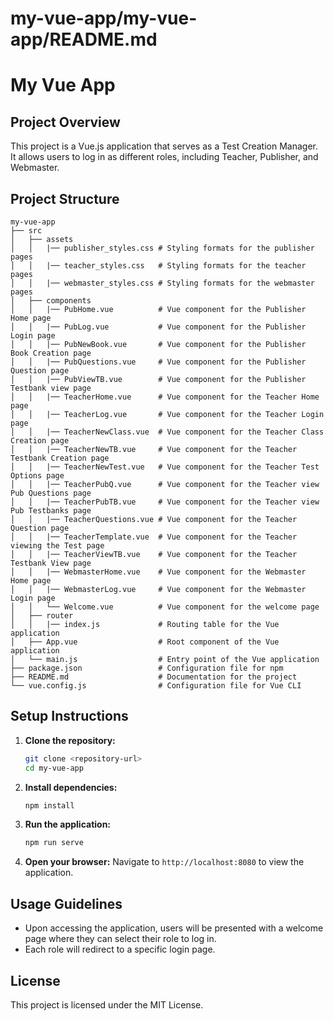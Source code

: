 # my-vue-app/my-vue-app/README.md

# My Vue App

## Project Overview

This project is a Vue.js application that serves as a Test Creation Manager. It allows users to log in as different roles, including Teacher, Publisher, and Webmaster.

## Project Structure

```
my-vue-app
├── src
│   ├── assets
│   │   |── publisher_styles.css # Styling formats for the publisher pages
│   │   |── teacher_styles.css   # Styling formats for the teacher pages
│   │   |── webmaster_styles.css # Styling formats for the webmaster pages
│   ├── components
│   │   |── PubHome.vue          # Vue component for the Publisher Home page
│   │   |── PubLog.vue           # Vue component for the Publisher Login page
│   │   |── PubNewBook.vue       # Vue component for the Publisher Book Creation page
│   │   |── PubQuestions.vue     # Vue component for the Publisher Question page
│   │   |── PubViewTB.vue        # Vue component for the Publisher Testbank view page
│   │   |── TeacherHome.vue      # Vue component for the Teacher Home page
│   │   |── TeacherLog.vue       # Vue component for the Teacher Login page
│   │   |── TeacherNewClass.vue  # Vue component for the Teacher Class Creation page
│   │   |── TeacherNewTB.vue     # Vue component for the Teacher Testbank Creation page
│   │   |── TeacherNewTest.vue   # Vue component for the Teacher Test Options page
│   │   |── TeacherPubQ.vue      # Vue component for the Teacher view Pub Questions page
│   │   |── TeacherPubTB.vue     # Vue component for the Teacher view Pub Testbanks page
│   │   |── TeacherQuestions.vue # Vue component for the Teacher Question page
│   │   |── TeacherTemplate.vue  # Vue component for the Teacher viewing the Test page
│   │   |── TeacherViewTB.vue    # Vue component for the Teacher Testbank View page
│   │   |── WebmasterHome.vue    # Vue component for the Webmaster Home page
│   │   |── WebmasterLog.vue     # Vue component for the Webmaster Login page
│   │   └── Welcome.vue          # Vue component for the welcome page
│   ├── router
│   │   |── index.js             # Routing table for the Vue application
│   ├── App.vue                  # Root component of the Vue application
│   └── main.js                  # Entry point of the Vue application
├── package.json                 # Configuration file for npm
├── README.md                    # Documentation for the project
└── vue.config.js                # Configuration file for Vue CLI
```

## Setup Instructions

1. **Clone the repository:**
   ```bash
   git clone <repository-url>
   cd my-vue-app
   ```

2. **Install dependencies:**
   ```bash
   npm install
   ```

3. **Run the application:**
   ```bash
   npm run serve
   ```

4. **Open your browser:**
   Navigate to `http://localhost:8080` to view the application.

## Usage Guidelines

- Upon accessing the application, users will be presented with a welcome page where they can select their role to log in.
- Each role will redirect to a specific login page.

## License

This project is licensed under the MIT License.